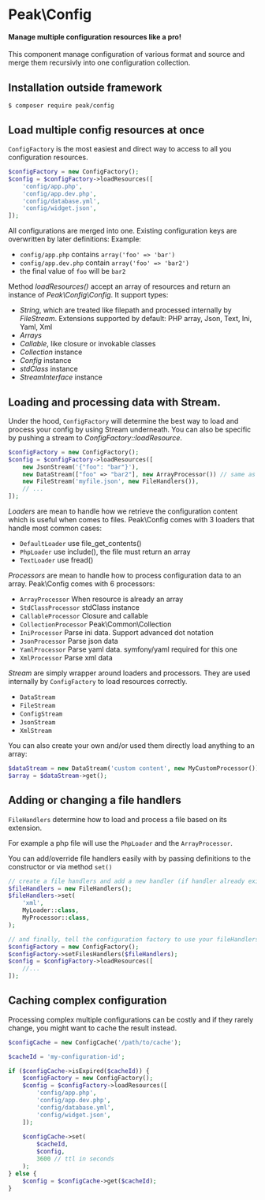 # Peak\Config
#### Manage multiple configuration resources like a pro!
This component manage configuration of various format and source and merge them recursivly into one configuration collection. 


## Installation outside framework

```
$ composer require peak/config
```

## Load multiple config resources at once
```ConfigFactory``` is the most easiest and direct way to access to all you configuration resources. 
```php
$configFactory = new ConfigFactory();
$config = $configFactory->loadResources([
    'config/app.php',
    'config/app.dev.php',
    'config/database.yml',
    'config/widget.json',
]);
```

All configurations are merged into one. Existing configuration keys are overwritten by later definitions:
Example: 
- ```config/app.php``` contains ```array('foo' => 'bar')``` 
- ```config/app.dev.php``` contain ```array('foo' => 'bar2')```
- the final value of ```foo``` will be ```bar2```

Method *loadResources()* accept an array of resources and return an instance of *Peak\Config\Config*. It support types:

 - *String*, which are treated like filepath and processed internally by *FileStream*.
    Extensions supported by default: PHP array, Json, Text, Ini, Yaml, Xml
 - *Arrays*
 - *Callable*, like closure or invokable classes
 - *Collection* instance
 - *Config* instance
 - *stdClass* instance
 - *StreamInterface* instance

## Loading and processing data with Stream.

Under the hood, ```ConfigFactory``` will determine the best way to load and process your config by using Stream underneath. 
You can also be specific by pushing a stream to *ConfigFactory::loadResource*.

```php
$configFactory = new ConfigFactory();
$config = $configFactory->loadResources([
    new JsonStream('{"foo": "bar"}'),
    new DataStream(["foo" => "bar2"], new ArrayProcessor()) // same as JsonStream
    new FileStream('myfile.json', new FileHandlers()),
    // ...    
]);
```

*Loaders* are mean to handle how we retrieve the configuration content which is useful when comes to files. Peak\Config comes with 3 loaders that handle most common cases:

 - ```DefaultLoader``` use file_get_contents()
 - ```PhpLoader``` use include(), the file must return an array
 - ```TextLoader``` use fread()

*Processors* are mean to handle how to process configuration data to an array. Peak\Config comes with 6 processors:

 - ```ArrayProcessor``` When resource is already an array
 - ```StdClassProcessor``` stdClass instance
 - ```CallableProcessor``` Closure and callable
 - ```CollectionProcessor``` Peak\Common\Collection
 - ```IniProcessor``` Parse ini data. Support advanced dot notation
 - ```JsonProcessor``` Parse json data
 - ```YamlProcessor``` Parse yaml data. symfony/yaml required for this one
 - ```XmlProcessor```  Parse xml data
 
*Stream* are simply wrapper around loaders and processors. They are used internally by ```ConfigFactory``` to load resources correctly.

 - ```DataStream```
 - ```FileStream```
 - ```ConfigStream```
 - ```JsonStream```
 - ```XmlStream```

You can also create your own and/or used them directly load anything to an array:

```php
$dataStream = new DataStream('custom content', new MyCustomProcessor());
$array = $dataStream->get();
```

 
## Adding or changing a file handlers

```FileHandlers``` determine how to load and process a file based on its extension. 

For example a php file will use the ```PhpLoader``` and the ```ArrayProcessor```. 

You can add/override file handlers easily with by passing definitions to the constructor or via method ```set()```

```php
// create a file handlers and add a new handler (if handler already exists, it will be overrided)
$fileHandlers = new FileHandlers();
$fileHandlers->set(
    'xml',
    MyLoader::class,
    MyProcessor::class,
);

// and finally, tell the configuration factory to use your fileHandlers 
$configFactory = new ConfigFactory();
$configFactory->setFilesHandlers($fileHandlers);
$config = $configFactory->loadResources([
    //...
]);
```

## Caching complex configuration
Processing complex multiple configurations can be costly and if they rarely change, you might want to cache the result instead.

```php
$configCache = new ConfigCache('/path/to/cache');

$cacheId = 'my-configuration-id';

if ($configCache->isExpired($cacheId)) {
    $configFactory = new ConfigFactory();
    $config = $configFactory->loadResources([
        'config/app.php',
        'config/app.dev.php',
        'config/database.yml',
        'config/widget.json',
    ]);
    
    $configCache->set(
        $cacheId, 
        $config, 
        3600 // ttl in seconds
    );
} else {
    $config = $configCache->get($cacheId);
}
```
